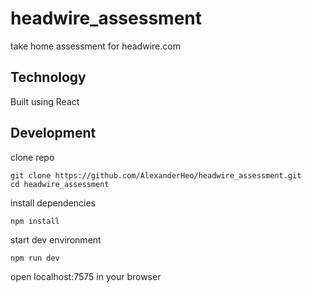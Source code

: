 # headwire_assessment

take home assessment for headwire.com

## Technology

Built using React

## Development

clone repo

```
git clone https://github.com/AlexanderHeo/headwire_assessment.git
cd headwire_assessment
```

install dependencies

```
npm install
```

start dev environment

```
npm run dev
```

open localhost:7575 in your browser
